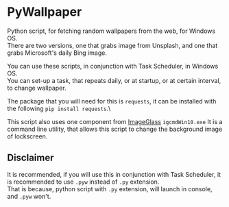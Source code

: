 # PyWallpaper
Python script, for fetching random wallpapers from the web, for Windows OS.\
There are two versions, one that grabs image from Unsplash, and one that grabs Microsoft's daily Bing image.

You can use these scripts, in conjunction with Task Scheduler, in Windows OS.\
You can set-up a task, that repeats daily, or at startup, or at certain interval, to change wallpaper.

The package that you will need for this is `requests`, it can be installed with the following `pip install requests`.\

This script also uses one component from [ImageGlass](https://github.com/d2phap/ImageGlass) `igcmdWin10.exe`
It is a command line utility, that allows this script to change the background image of lockscreen.

## Disclaimer
It is recommended, if you will use this in conjunction with Task Scheduler, it is recommended to use `.pyw` instead of `.py` extension.\
That is because, python script with `.py` extension, will launch in console, and `.pyw` won't.
